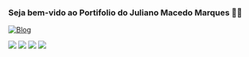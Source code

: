 ### Seja bem-vido ao Portifolio do Juliano Macedo Marques 🫱🚀


[![Blog](https://img.shields.io/badge/AMD-Radeon_RX_5500-ED1C24?style=for-the-badge&logo=amd&logoColor=white)](https://)


  <a href="https://www.instagram.com/juliano123he/" target="_blank"><img src="https://img.shields.io/badge/-Instagram-%23E4405F?style=for-the-badge&logo=instagram&logoColor=white" target="_blank"></a>
 <a href="https://discord.com/channels/@me" target="_blank"><img src="https://img.shields.io/badge/Discord-7289DA?style=for-the-badge&logo=discord&logoColor=white" target="_blank"></a> 
  <a href = "mailto:macedoju1602@gmail.com.tech"><img src="https://img.shields.io/badge/-Gmail-%23333?style=for-the-badge&logo=gmail&logoColor=white" target="_blank"></a>
  <a href="https://www.linkedin.com/in/juliano-macedo-marques/" target="_blank"><img src="https://img.shields.io/badge/-LinkedIn-%230077B5?style=for-the-badge&logo=linkedin&logoColor=white" target="_blank"></a> 